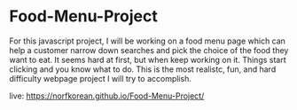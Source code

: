 # Food-Menu-Project

For this javascript project, I will be working on a food menu page which can help a customer  narrow down searches and pick the choice of the food they want to eat. It seems hard at first, but when keep working on it. Things start clicking and you know what to do. This is the most realistc, fun, and hard difficulty webpage project I will try to accomplish. 

live: https://norfkorean.github.io/Food-Menu-Project/